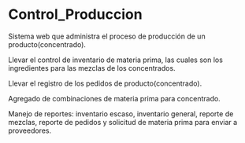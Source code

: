 # Control_Produccion
Sistema web que administra el proceso de producción de un producto(concentrado).

Llevar el control de inventario de materia prima, las cuales son los ingredientes para las mezclas de los concentrados.

Llevar el registro de los pedidos de producto(concentrado).

Agregado de combinaciones de materia prima para concentrado.

Manejo de reportes: inventario escaso, inventario general, reporte de mezclas, reporte de pedidos y solicitud de materia prima para enviar a proveedores.

